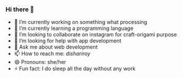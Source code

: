 ### Hi there 👋


- 🔭 I’m currently working on something what processing
- 🌱 I’m currently learning a programming language
- 👯 I’m looking to collaborate on instagram for craft-origami purpose
- 🤔 I’m looking for help with app development
- 💬 Ask me about web development
- 📫 How to reach me: _dishariroy_
- 😄 Pronouns: she/her
- ⚡ Fun fact: I do sleep all the day without any work
